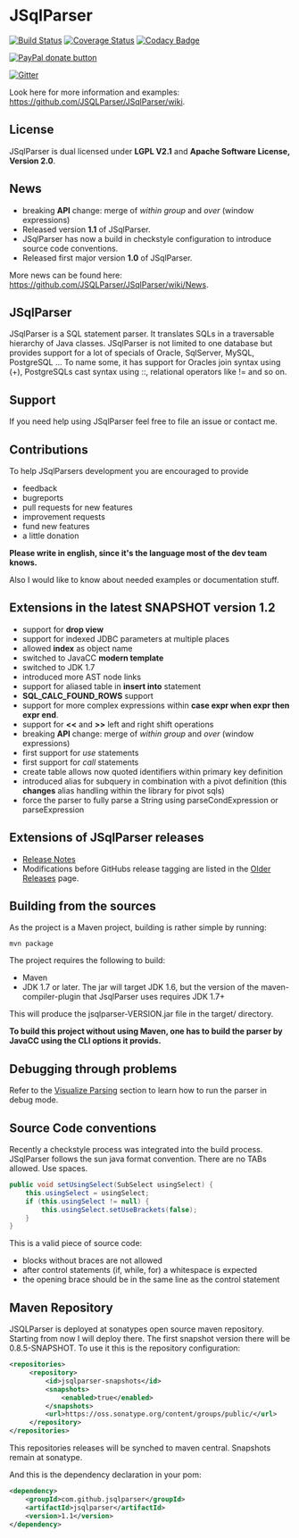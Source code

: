 # JSqlParser

[![Build Status](https://travis-ci.org/JSQLParser/JSqlParser.svg?branch=master)](https://travis-ci.org/JSQLParser/JSqlParser)   [![Coverage Status](https://coveralls.io/repos/JSQLParser/JSqlParser/badge.svg?branch=master)](https://coveralls.io/r/JSQLParser/JSqlParser?branch=master)
[![Codacy Badge](https://api.codacy.com/project/badge/Grade/00b2d91995764ae4805b55627aca8d39)](https://www.codacy.com/app/wumpz/JSqlParser?utm_source=github.com&amp;utm_medium=referral&amp;utm_content=JSQLParser/JSqlParser&amp;utm_campaign=Badge_Grade)

[![PayPal donate button](http://img.shields.io/paypal/donate.png?color=blue)](https://www.paypal.com/cgi-bin/webscr?cmd=_s-xclick&hosted_button_id=64CCN9JJANZXA "Help this JSqlParser version using Paypal")  

[![Gitter](https://badges.gitter.im/JSQLParser/JSqlParser.svg)](https://gitter.im/JSQLParser/JSqlParser?utm_source=badge&utm_medium=badge&utm_campaign=pr-badge)

Look here for more information and examples: https://github.com/JSQLParser/JSqlParser/wiki.

## License

JSqlParser is dual licensed under **LGPL V2.1** and **Apache Software License, Version 2.0**.


## News
* breaking **API** change: merge of *within group* and *over* (window expressions)
* Released version **1.1** of JSqlParser. 
* JSqlParser has now a build in checkstyle configuration to introduce source code conventions.
* Released first major version **1.0** of JSqlParser. 

More news can be found here: https://github.com/JSQLParser/JSqlParser/wiki/News.

## JSqlParser

JSqlParser is a SQL statement parser. It translates SQLs in a traversable hierarchy of Java classes. JSqlParser is not limited to one database but provides support for a lot of specials of Oracle, SqlServer, MySQL, PostgreSQL ... To name some, it has support for Oracles join syntax using (+), PostgreSQLs cast syntax using ::, relational operators like != and so on.

## Support
If you need help using JSqlParser feel free to file an issue or contact me.

## Contributions
To help JSqlParsers development you are encouraged to provide 
* feedback
* bugreports
* pull requests for new features
* improvement requests
* fund new features
* a little donation

**Please write in english, since it's the language most of the dev team knows.**

Also I would like to know about needed examples or documentation stuff.

## Extensions in the latest SNAPSHOT version 1.2

* support for **drop view**
* support for indexed JDBC parameters at multiple places
* allowed **index** as object name
* switched to JavaCC **modern template**
* switched to JDK 1.7 
* introduced more AST node links
* support for aliased table in **insert into** statement
* **SQL_CALC_FOUND_ROWS** support
* support for more complex expressions within **case expr when expr then expr end**.
* support for **<<** and **>>** left and right shift operations
* breaking **API** change: merge of *within group* and *over* (window expressions)
* first support for *use* statements
* first support for *call* statements
* create table allows now quoted identifiers within primary key definition
* introduced alias for subquery in combination with a pivot definition (this **changes** alias handling within the library for pivot sqls)
* force the parser to fully parse a String using parseCondExpression or parseExpression

## Extensions of JSqlParser releases

* [Release Notes](https://github.com/JSQLParser/JSqlParser/releases)
* Modifications before GitHubs release tagging are listed in the [Older Releases](https://github.com/JSQLParser/JSqlParser/wiki/Older-Releases) page.


## Building from the sources

As the project is a Maven project, building is rather simple by running:

	mvn package
    
The project requires the following to build:
- Maven 
- JDK 1.7 or later. The jar will target JDK 1.6, but the version of the maven-compiler-plugin that JsqlParser uses requires JDK 1.7+

This will produce the jsqlparser-VERSION.jar file in the target/ directory.

**To build this project without using Maven, one has to build the parser by JavaCC using the CLI options it provids.**

## Debugging through problems

Refer to the [Visualize Parsing](https://github.com/JSQLParser/JSqlParser/wiki/Examples-of-SQL-parsing#visualize-parsing) section to learn how to run the parser in debug mode.

## Source Code conventions

Recently a checkstyle process was integrated into the build process. JSqlParser follows the sun java format convention. There are no TABs allowed. Use spaces.

```java
public void setUsingSelect(SubSelect usingSelect) {
    this.usingSelect = usingSelect;
    if (this.usingSelect != null) {
        this.usingSelect.setUseBrackets(false);
    }
}
```

This is a valid piece of source code:
* blocks without braces are not allowed
* after control statements (if, while, for) a whitespace is expected
* the opening brace should be in the same line as the control statement

## Maven Repository

JSQLParser is deployed at sonatypes open source maven repository. 
Starting from now I will deploy there. The first snapshot version there will be 0.8.5-SNAPSHOT.
To use it this is the repository configuration:

```xml
<repositories>
     <repository>
         <id>jsqlparser-snapshots</id>
         <snapshots>
             <enabled>true</enabled>
         </snapshots>
         <url>https://oss.sonatype.org/content/groups/public/</url>
     </repository>
</repositories>
```
This repositories releases will be synched to maven central. Snapshots remain at sonatype.

And this is the dependency declaration in your pom:
```xml
<dependency>
	<groupId>com.github.jsqlparser</groupId>
	<artifactId>jsqlparser</artifactId>
	<version>1.1</version>
</dependency>
```

